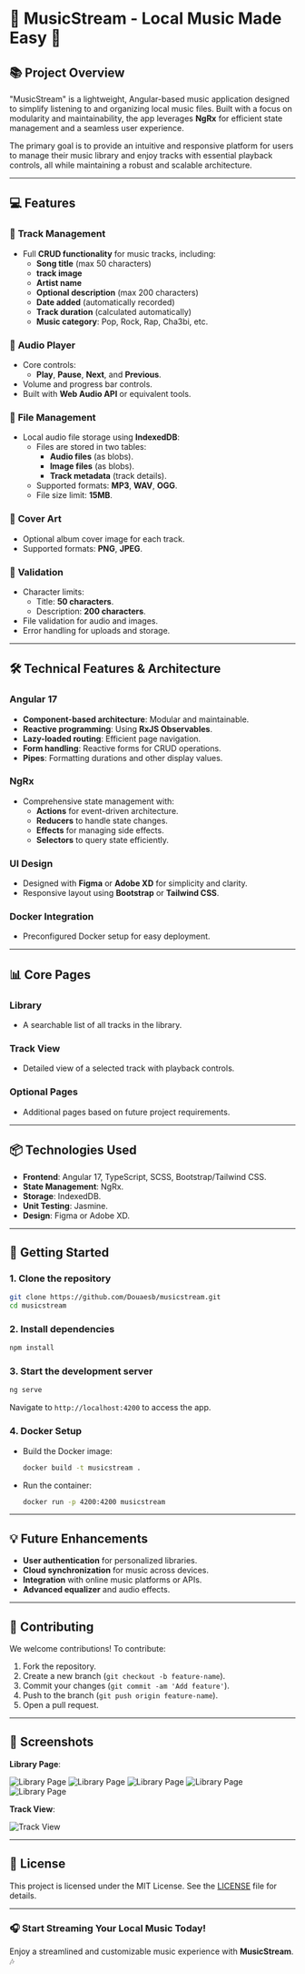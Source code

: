 # 🎵 **MusicStream** - Local Music Made Easy 🎵

## 📚 **Project Overview**

"MusicStream" is a lightweight, Angular-based music application designed to simplify listening to and organizing local music files. Built with a focus on modularity and maintainability, the app leverages **NgRx** for efficient state management and a seamless user experience.

The primary goal is to provide an intuitive and responsive platform for users to manage their music library and enjoy tracks with essential playback controls, all while maintaining a robust and scalable architecture.

---

## 💻 **Features**

### 🔹 **Track Management**
- Full **CRUD functionality** for music tracks, including:
  - **Song title** (max 50 characters)
  - **track image** 
  - **Artist name**
  - **Optional description** (max 200 characters)
  - **Date added** (automatically recorded)
  - **Track duration** (calculated automatically)
  - **Music category**: Pop, Rock, Rap, Cha3bi, etc.

### 🔹 **Audio Player**
- Core controls:
  - **Play**, **Pause**, **Next**, and **Previous**.
- Volume and progress bar controls.
- Built with **Web Audio API** or equivalent tools.

### 🔹 **File Management**
- Local audio file storage using **IndexedDB**:
  - Files are stored in two tables:
    - **Audio files** (as blobs).
    - **Image files** (as blobs).
    - **Track metadata** (track details).
  - Supported formats: **MP3**, **WAV**, **OGG**.
  - File size limit: **15MB**.

### 🔹 **Cover Art**
- Optional album cover image for each track.
- Supported formats: **PNG**, **JPEG**.

### 🔹 **Validation**
- Character limits:
  - Title: **50 characters**.
  - Description: **200 characters**.
- File validation for audio and images.
- Error handling for uploads and storage.

---

## 🛠 **Technical Features & Architecture**

### **Angular 17**
- **Component-based architecture**: Modular and maintainable.
- **Reactive programming**: Using **RxJS Observables**.
- **Lazy-loaded routing**: Efficient page navigation.
- **Form handling**: Reactive forms for CRUD operations.
- **Pipes**: Formatting durations and other display values.

### **NgRx**
- Comprehensive state management with:
  - **Actions** for event-driven architecture.
  - **Reducers** to handle state changes.
  - **Effects** for managing side effects.
  - **Selectors** to query state efficiently.

### **UI Design**
- Designed with **Figma** or **Adobe XD** for simplicity and clarity.
- Responsive layout using **Bootstrap** or **Tailwind CSS**.

### **Docker Integration**
- Preconfigured Docker setup for easy deployment.

---

## 📊 **Core Pages**

### **Library**
- A searchable list of all tracks in the library.

### **Track View**
- Detailed view of a selected track with playback controls.

### **Optional Pages**
- Additional pages based on future project requirements.

---

## 📦 **Technologies Used**

- **Frontend**: Angular 17, TypeScript, SCSS, Bootstrap/Tailwind CSS.
- **State Management**: NgRx.
- **Storage**: IndexedDB.
- **Unit Testing**: Jasmine.
- **Design**: Figma or Adobe XD.

---

## 🚀 **Getting Started**

### 1. **Clone the repository**

```bash
git clone https://github.com/Douaesb/musicstream.git
cd musicstream
```

### 2. **Install dependencies**

```bash
npm install
```

### 3. **Start the development server**

```bash
ng serve
```

Navigate to `http://localhost:4200` to access the app.

### 4. **Docker Setup**
- Build the Docker image:
  ```bash
  docker build -t musicstream .
  ```
- Run the container:
  ```bash
  docker run -p 4200:4200 musicstream
  ```

---

## 💡 **Future Enhancements**
- **User authentication** for personalized libraries.
- **Cloud synchronization** for music across devices.
- **Integration** with online music platforms or APIs.
- **Advanced equalizer** and audio effects.

---

## 📝 **Contributing**

We welcome contributions! To contribute:
1. Fork the repository.
2. Create a new branch (`git checkout -b feature-name`).
3. Commit your changes (`git commit -am 'Add feature'`).
4. Push to the branch (`git push origin feature-name`).
5. Open a pull request.

---

## 📱 **Screenshots**

**Library Page**:

![Library Page](screenshots/1.png)
![Library Page](screenshots/2.png)
![Library Page](screenshots/3.png)
![Library Page](screenshots/4.png)
![Library Page](screenshots/5.png)


**Track View**:

![Track View](screenshots/6.png)


---

## 💬 **License**

This project is licensed under the MIT License. See the [LICENSE](LICENSE) file for details.

---

### 🎧 **Start Streaming Your Local Music Today!**

Enjoy a streamlined and customizable music experience with **MusicStream**. 🎶